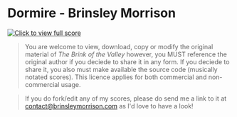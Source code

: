 # Dormire - Brinsley Morrison

[![Click to view full score](https://user-images.githubusercontent.com/36922985/191555807-98430f41-b646-491d-bed2-01639d48c4dc.png)](/Dormire.pdf)

> You are welcome to view, download, copy or modify the original material of *The Brink of the Valley* however, you MUST reference the original author if you deciede to share it in any form. If you deciede to share it, you also must make available the source code (musically notated scores). This licence applies for both commercial and non-commercial usage.

> If you do fork/edit any of my scores, please do send me a link to it at contact@brinsleymorrison.com as I'd love to have a look!
